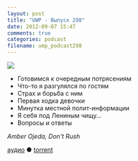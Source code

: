```yaml
---
layout: post
title: "UWP - Выпуск 298"
date: 2012-09-07 15:47
comments: true
categories: podcast
filename: ump_podcast298
---
```

![](https://podcast.umputun.com/images/uwp/uwp298.jpg)

- Готовимся к очередным потрясениям
- Что-то я разгулялся по гостям
- Страх и борьба с ним
- Первая ходка девочки
- Минутка местной полит-информации
- Я себя под Лениным чищу...
- Вопросы и ответы

_Amber Ojeda, Don't Rush_

[аудио](https://podcast.umputun.com/media/ump_podcast298.mp3) ● [torrent](http://archive.rucast.net/uwp/media/ump_podcast298.mp3.torrent)

<audio src="https://podcast.umputun.com/media/ump_podcast298.mp3" preload="none"></audio>
